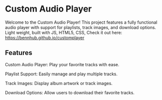  # Custom Audio Player
Welcome to the Custom Audio Player! This project features a fully functional audio player with support for playlists, track images, and download options. 
Light weight, built with JS, HTML5, CSS,
Check it out here:
https://bennhub.github.io/customplayer

 ## Features
Custom Audio Player: Play your favorite tracks with ease. 

Playlist Support: Easily manage and play multiple tracks.

Track Images: Display album artwork or track images.

Download Options: Allow users to download their favorite tracks.








